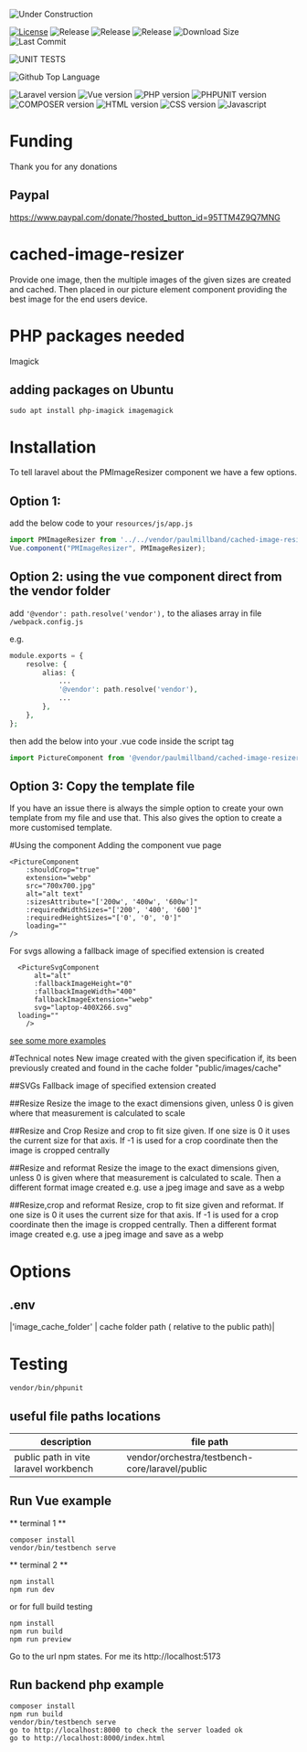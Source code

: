 ![Under Construction][ico-under-construction]

[![License][ico-license]](LICENSE.md)
![Release][ico-in-development]
![Release][ico-release]
![Release][ico-tag]
![Download Size][ico-download-size]
![Last Commit][ico-last-commit]

![UNIT TESTS][ico-unit-tests]

![Github Top Language][ico-top-language]

![Laravel version][ico-laravel-version]
![Vue version][ico-vue-version]
![PHP version][ico-php-version]
![PHPUNIT version][ico-phpunit-version]
![COMPOSER version][ico-composer-version]
![HTML version][ico-html-version]
![CSS version][ico-css-version]
![Javascript][ico-js-version]

[ico-under-construction]: https://img.shields.io/badge/UNDER%20CONSTRUCTION!-red?style=for-the-badge

[ico-license]: https://img.shields.io/badge/license-MIT-brightgreen.svg?style=for-the-badge
[ico-in-development]: https://img.shields.io/badge/Release-Development-yellow?style=for-the-badge
[ico-release]: https://img.shields.io/github/v/release/yorick2/cached-image-resizer?style=for-the-badge
[ico-tag]: https://img.shields.io/github/v/tag/yorick2/cached-image-resizer?style=for-the-badge
[ico-download-size]: https://img.shields.io/github/languages/code-size/yorick2/cached-image-resizer?style=for-the-badge
[ico-last-commit]: https://img.shields.io/github/last-commit/yorick2/cached-image-resizer?style=for-the-badge

[ico-unit-tests]: https://github.com/yorick2/cached-image-resizer/actions/workflows/UnitTests.yml/badge.svg

[ico-top-language]: https://img.shields.io/github/languages/top/yorick2/cached-image-resizer?style=for-the-badge&logoColor=white
[ico-laravel-version]: https://img.shields.io/badge/laravel-FF2D20?style=for-the-badge&logo=laravel&logoColor=white
[ico-vue-version]: https://img.shields.io/badge/Vue%203-4FC08D?style=for-the-badge&logo=vue.js&logoColor=white
[ico-php-version]: https://img.shields.io/badge/PHP%208.1-777BB4?style=for-the-badge&logo=php&logoColor=white
[ico-phpunit-version]: https://img.shields.io/badge/PHPUnit-777BB4?style=for-the-badge&logoColor=white
[ico-composer-version]: https://img.shields.io/badge/composer-885630?style=for-the-badge&logo=composer&logoColor=white
[ico-html-version]: https://img.shields.io/badge/HTML5-E34F26?style=for-the-badge&logo=html5&logoColor=white
[ico-css-version]: https://img.shields.io/badge/CSS3-1572B6?style=for-the-badge&logo=css3&logoColor=white
[ico-js-version]: https://img.shields.io/badge/javascript-F7DF1E?style=for-the-badge&logo=javascript&logoColor=white

# Funding
Thank you for any donations 

## Paypal
https://www.paypal.com/donate/?hosted_button_id=95TTM4Z9Q7MNG

# cached-image-resizer
Provide one image, then the multiple images of the given sizes are created and cached. Then placed in our picture element component providing the best image for the end users device. 

# PHP packages needed
Imagick

## adding packages on Ubuntu
```shell script
sudo apt install php-imagick imagemagick
```

# Installation
To tell laravel about the PMImageResizer component we have a few options. 
 
## Option 1: 
add the below code to your `resources/js/app.js`
```js
import PMImageResizer from '../../vendor/paulmillband/cached-image-resizer/Components/Picture';
Vue.component("PMImageResizer", PMImageResizer);
```

## Option 2: using the vue component direct from the vendor folder
add ``'@vendor': path.resolve('vendor'),`` to the aliases array in file `/webpack.config.js`

e.g.
```php
module.exports = {
    resolve: {
        alias: {
            ...
            '@vendor': path.resolve('vendor'),
            ...
        },
    },
};
```
then add the below into your .vue code inside the script tag

```js
import PictureComponent from '@vendor/paulmillband/cached-image-resizer/Components/Picture';
```

## Option 3: Copy the template file
If you have an issue there is always the simple option to create your own template from my file and use that. This also gives the option to create a more customised template.

#Using the component
Adding the component vue page

```vue
<PictureComponent
    :shouldCrop="true"
    extension="webp"
    src="700x700.jpg"
    alt="alt text"
    :sizesAttribute="['200w', '400w', '600w']"
    :requiredWidthSizes="['200', '400', '600']"
    :requiredHeightSizes="['0', '0', '0']"
    loading=""
/>
```

For svgs allowing a fallback image of specified extension is created
```vue
  <PictureSvgComponent
      alt="alt"
      :fallbackImageHeight="0"
      :fallbackImageWidth="400"
      fallbackImageExtension="webp"
      svg="laptop-400X266.svg"
  loading=""
    />
```

[see some more examples](./App.vue)

#Technical notes
New image created with the given specification if, its been previously created and found in the cache folder "public/images/cache"

##SVGs
Fallback image of specified extension created

##Resize
Resize the image to the exact dimensions given, unless 0 is given where that measurement is calculated to scale

##Resize and Crop
Resize and crop to fit size given. If one size is 0 it uses the current size for that axis. If -1 is used for a crop coordinate then the image is cropped centrally

##Resize and reformat
Resize the image to the exact dimensions given, unless 0 is given where that measurement is calculated to scale. Then a different format image created e.g. use a jpeg image and save as a webp

##Resize,crop and reformat
Resize, crop to fit size given and reformat. If one size is 0 it uses the current size for that axis. If -1 is used for a crop coordinate then the image is cropped centrally. Then a different format image created e.g. use a jpeg image and save as a webp

# Options
## .env
|'image_cache_folder' | cache folder path ( relative to the public path)|

# Testing
```shell script
vendor/bin/phpunit
```

## useful file paths locations
| description | file path |
| -------- | ------- |
| public path in vite laravel workbench | vendor/orchestra/testbench-core/laravel/public |

## Run Vue example
** terminal 1 **
```shell script
composer install
vendor/bin/testbench serve
```

** terminal 2 **
```shell script
npm install
npm run dev
```

or for full build testing
```shell script
npm install
npm run build
npm run preview
```

Go to the url npm states. For me its http://localhost:5173

## Run backend php example
```shell script
composer install
npm run build
vendor/bin/testbench serve
go to http://localhost:8000 to check the server loaded ok
go to http://localhost:8000/index.html
```
